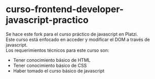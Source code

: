 # curso-frontend-developer-javascript-practico
Se hace este fork para el curso práctico de javascript en Platzi.<br>
Este curso está enfocado en acceder y modificar el DOM a través de javascript.<br>
Los requerimientos técnicos para este curso son: <br>
<ul>
<li>Tener conocimiento básico de HTML</li>
<li>Tener conocimiento básico de CSS</li>
<li>Haber tomado el curso básico de javascript</li>
</ul>


